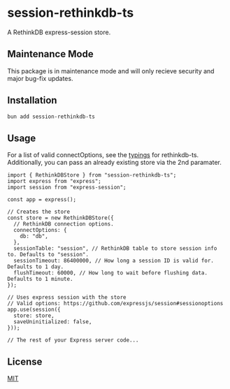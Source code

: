 # session-rethinkdb-ts

A RethinkDB express-session store.

## Maintenance Mode

This package is in maintenance mode and will only recieve security and major bug-fix updates.

## Installation

```sh
bun add session-rethinkdb-ts
```

## Usage

For a list of valid connectOptions, see the [typings][options] for rethinkdb-ts. Additionally, you can pass an already existing store via the 2nd paramater.

```TS
import { RethinkDBStore } from "session-rethinkdb-ts";
import express from "express";
import session from "express-session";

const app = express();

// Creates the store
const store = new RethinkDBStore({
  // RethinkDB connection options.
  connectOptions: {
    db: "db",
  },
  sessionTable: "session", // RethinkDB table to store session info to. Defaults to "session".
  sessionTimeout: 86400000, // How long a session ID is valid for. Defaults to 1 day.
  flushTimeout: 60000, // How long to wait before flushing data. Defaults to 1 minute.
});

// Uses express session with the store
// Valid options: https://github.com/expressjs/session#sessionoptions
app.use(session({
  store: store,
  saveUninitialized: false,
}));

// The rest of your Express server code...
```

## License

[MIT][mit]

[mit]: "LICENSE" "Licensed under the MIT License."
[options]: https://github.com/rethinkdb/rethinkdb-ts/blob/de4c51a53f8bc50c2784f302a831938e3e4cfd1a/src/types.ts#L41 "RethinkDB Connect Options"
